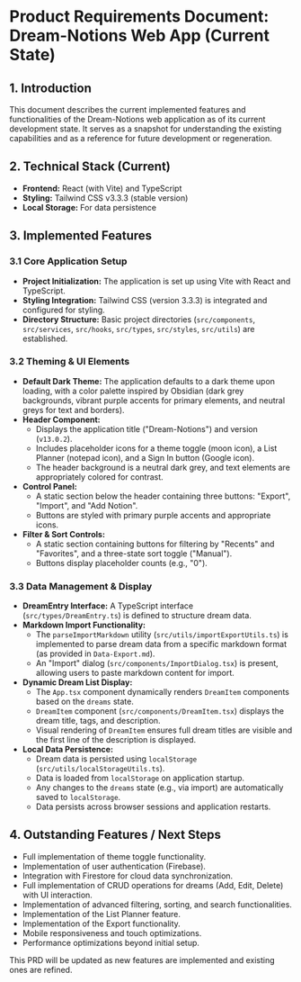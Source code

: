 # Product Requirements Document: Dream-Notions Web App (Current State)

## 1. Introduction

This document describes the current implemented features and functionalities of the Dream-Notions web application as of its current development state. It serves as a snapshot for understanding the existing capabilities and as a reference for future development or regeneration.

## 2. Technical Stack (Current)

-   **Frontend:** React (with Vite) and TypeScript
-   **Styling:** Tailwind CSS v3.3.3 (stable version)
-   **Local Storage:** For data persistence

## 3. Implemented Features

### 3.1 Core Application Setup

-   **Project Initialization:** The application is set up using Vite with React and TypeScript.
-   **Styling Integration:** Tailwind CSS (version 3.3.3) is integrated and configured for styling.
-   **Directory Structure:** Basic project directories (`src/components`, `src/services`, `src/hooks`, `src/types`, `src/styles`, `src/utils`) are established.

### 3.2 Theming & UI Elements

-   **Default Dark Theme:** The application defaults to a dark theme upon loading, with a color palette inspired by Obsidian (dark grey backgrounds, vibrant purple accents for primary elements, and neutral greys for text and borders).
-   **Header Component:**
    -   Displays the application title ("Dream-Notions") and version (`v13.0.2`).
    -   Includes placeholder icons for a theme toggle (moon icon), a List Planner (notepad icon), and a Sign In button (Google icon).
    -   The header background is a neutral dark grey, and text elements are appropriately colored for contrast.
-   **Control Panel:**
    -   A static section below the header containing three buttons: "Export", "Import", and "Add Notion".
    -   Buttons are styled with primary purple accents and appropriate icons.
-   **Filter & Sort Controls:**
    -   A static section containing buttons for filtering by "Recents" and "Favorites", and a three-state sort toggle ("Manual").
    -   Buttons display placeholder counts (e.g., "0").

### 3.3 Data Management & Display

-   **DreamEntry Interface:** A TypeScript interface (`src/types/DreamEntry.ts`) is defined to structure dream data.
-   **Markdown Import Functionality:**
    -   The `parseImportMarkdown` utility (`src/utils/importExportUtils.ts`) is implemented to parse dream data from a specific markdown format (as provided in `Data-Export.md`).
    -   An "Import" dialog (`src/components/ImportDialog.tsx`) is present, allowing users to paste markdown content for import.
-   **Dynamic Dream List Display:**
    -   The `App.tsx` component dynamically renders `DreamItem` components based on the `dreams` state.
    -   `DreamItem` component (`src/components/DreamItem.tsx`) displays the dream title, tags, and description.
    -   Visual rendering of `DreamItem` ensures full dream titles are visible and the first line of the description is displayed.
-   **Local Data Persistence:**
    -   Dream data is persisted using `localStorage` (`src/utils/localStorageUtils.ts`).
    -   Data is loaded from `localStorage` on application startup.
    -   Any changes to the `dreams` state (e.g., via import) are automatically saved to `localStorage`.
    -   Data persists across browser sessions and application restarts.

## 4. Outstanding Features / Next Steps

-   Full implementation of theme toggle functionality.
-   Implementation of user authentication (Firebase).
-   Integration with Firestore for cloud data synchronization.
-   Full implementation of CRUD operations for dreams (Add, Edit, Delete) with UI interaction.
-   Implementation of advanced filtering, sorting, and search functionalities.
-   Implementation of the List Planner feature.
-   Implementation of the Export functionality.
-   Mobile responsiveness and touch optimizations.
-   Performance optimizations beyond initial setup.

This PRD will be updated as new features are implemented and existing ones are refined.
